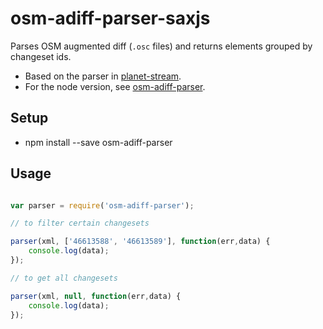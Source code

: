 # osm-adiff-parser-saxjs

Parses OSM augmented diff (`.osc` files) and returns elements grouped by changeset ids.

- Based on the parser in [planet-stream](https://github.com/developmentseed/planet-stream).
- For the node version, see [osm-adiff-parser](https://github.com/mapbox/osm-adiff-parser).

## Setup

* npm install --save osm-adiff-parser

## Usage

```js

var parser = require('osm-adiff-parser');

// to filter certain changesets

parser(xml, ['46613588', '46613589'], function(err,data) {
    console.log(data);
});

// to get all changesets

parser(xml, null, function(err,data) {
    console.log(data);
});

```
